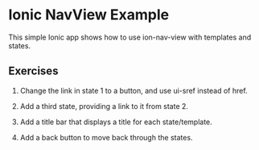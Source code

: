 # Ionic NavView Example
This simple Ionic app shows how to use ion-nav-view with templates and states.


## Exercises
1. Change the link in state 1 to a button, and use ui-sref instead of href.

2. Add a third state, providing a link to it from state 2.

3. Add a title bar that displays a title for each state/template.

4. Add a back button to move back through the states.
